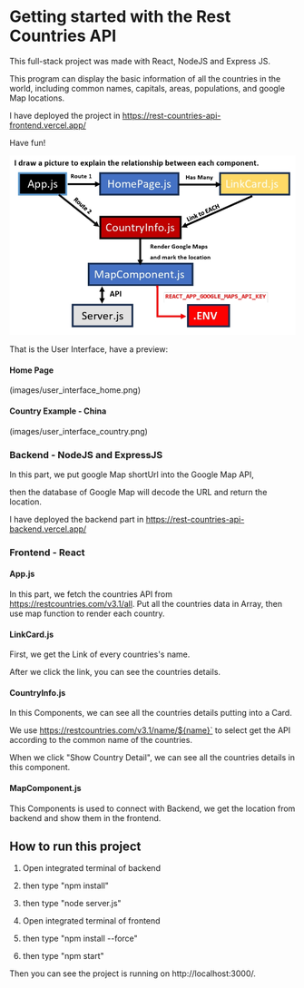 # Getting started with the Rest Countries API

This full-stack project was made with React, NodeJS and Express JS.

This program can display the basic information of all the countries in the world, 
including common names, capitals, areas, populations, and google Map locations.

I have deployed the project in https://rest-countries-api-frontend.vercel.app/

Have fun!

![Project Architecture](images/Project_Architecture.png)

That is the User Interface, have a preview: 

#### Home Page
(images/user_interface_home.png)

#### Country Example - China
(images/user_interface_country.png)

### Backend - NodeJS and ExpressJS

In this part, we put google Map shortUrl into the Google Map API,

then the database of Google Map will decode the URL and return the location.

I have deployed the backend part in https://rest-countries-api-backend.vercel.app/

### Frontend - React

#### App.js

In this part, we fetch the countries API from  https://restcountries.com/v3.1/all. 
Put all the countries data in Array, then use map function to render each country.

#### LinkCard.js
First, we get the Link of every countries's name.

After we click the link, you can see the countries details.

#### CountryInfo.js

In this Components, we can see all the countries details putting into a Card.

We use https://restcountries.com/v3.1/name/${name}` to select get the API according to the common name of the countries.

When we click "Show Country Detail", we can see all the countries details in this component.

#### MapComponent.js

This Components is used to connect with Backend, we get the location from backend and show them in the frontend.


## How to run this project

1) Open integrated terminal of backend
 
2) then type "npm install"

3) then type "node server.js"

4) Open integrated terminal of frontend

5) then type "npm install --force"

6) then type "npm start"

Then you can see the project is running on http://localhost:3000/.